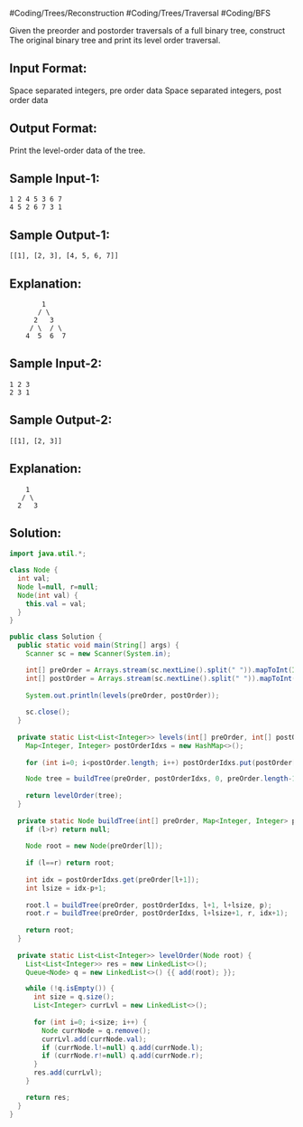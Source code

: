 #Coding/Trees/Reconstruction #Coding/Trees/Traversal #Coding/BFS 

Given the preorder and postorder traversals of a full binary tree, construct 
The original binary tree and print its level order traversal.

Input Format:
---------------
Space separated integers, pre order data
Space separated integers, post order data

Output Format:
-----------------
Print the level-order data of the tree.


Sample Input-1:
----------------
```
1 2 4 5 3 6 7
4 5 2 6 7 3 1
```

Sample Output-1:
----------------
```
[[1], [2, 3], [4, 5, 6, 7]]
```

Explanation:
--------------
```
        1
       / \
      2   3
     / \  / \
    4  5  6  7
```


Sample Input-2:
----------------
```
1 2 3
2 3 1
```

Sample Output-2:
----------------
```
[[1], [2, 3]]
```

Explanation:
--------------
```
    1
   / \
  2   3
```

## Solution:

```java
import java.util.*;

class Node {
  int val;
  Node l=null, r=null;
  Node(int val) {
    this.val = val;
  }
}

public class Solution {
  public static void main(String[] args) {
    Scanner sc = new Scanner(System.in);

    int[] preOrder = Arrays.stream(sc.nextLine().split(" ")).mapToInt(Integer::parseInt).toArray();
    int[] postOrder = Arrays.stream(sc.nextLine().split(" ")).mapToInt(Integer::parseInt).toArray();
    
    System.out.println(levels(preOrder, postOrder));
    
    sc.close();
  }
    
  private static List<List<Integer>> levels(int[] preOrder, int[] postOrder) {
    Map<Integer, Integer> postOrderIdxs = new HashMap<>();
    
    for (int i=0; i<postOrder.length; i++) postOrderIdxs.put(postOrder[i], i);

    Node tree = buildTree(preOrder, postOrderIdxs, 0, preOrder.length-1, 0);
    
    return levelOrder(tree);
  }
    
  private static Node buildTree(int[] preOrder, Map<Integer, Integer> postOrderIdxs, int l, int r, int p) {
    if (l>r) return null;
    
    Node root = new Node(preOrder[l]);
    
    if (l==r) return root;
    
    int idx = postOrderIdxs.get(preOrder[l+1]);
    int lsize = idx-p+1;
    
    root.l = buildTree(preOrder, postOrderIdxs, l+1, l+lsize, p);
    root.r = buildTree(preOrder, postOrderIdxs, l+lsize+1, r, idx+1);
    
    return root;
  }
    
  private static List<List<Integer>> levelOrder(Node root) {
    List<List<Integer>> res = new LinkedList<>();
    Queue<Node> q = new LinkedList<>() {{ add(root); }};

    while (!q.isEmpty()) {
      int size = q.size();
      List<Integer> currLvl = new LinkedList<>();
  
      for (int i=0; i<size; i++) {
        Node currNode = q.remove();
        currLvl.add(currNode.val);
        if (currNode.l!=null) q.add(currNode.l);
        if (currNode.r!=null) q.add(currNode.r);
      }
      res.add(currLvl);
    }

    return res;
  }
}
```